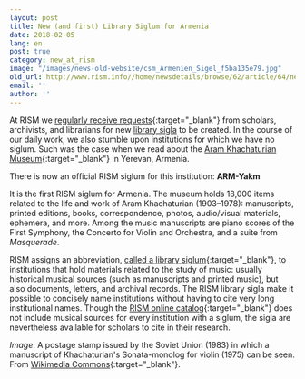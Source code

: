 ```yaml
---
layout: post
title: New (and first) Library Siglum for Armenia
date: 2018-02-05
lang: en
post: true
category: new_at_rism
image: "/images/news-old-website/csm_Armenien_Sigel_f5ba135e79.jpg"
old_url: http://www.rism.info//home/newsdetails/browse/62/article/64/new-and-first-library-siglum-for-armenia.html
email: ''
author: ''
---
```


At RISM we [regularly receive requests](/new_at_rism/2015/07/02/no-siglum-no-problem.html){:target="_blank"} from scholars, archivists, and librarians for new [library sigla](/community/sigla.html) to be created. In the course of our daily work, we also stumble upon institutions for which we have no siglum. Such was the case when we read about the [Aram Khachaturian Museum](http://akhachaturianmuseum.am/?lg=en){:target="_blank"} in Yerevan, Armenia.

There is now an official RISM siglum for this institution: **ARM-Yakm**

It is the first RISM siglum for Armenia. The museum holds 18,000 items related to the life and work of Aram Khachaturian (1903–1978): manuscripts, printed editions, books, correspondence, photos, audio/visual materials, ephemera, and more. Among the music manuscripts are piano scores of the First Symphony, the Concerto for Violin and Orchestra, and a suite from _Masquerade_.

RISM assigns an abbreviation, [called a library siglum](/community/sigla/about.html){:target="_blank"}, to institutions that hold materials related to the study of music: usually historical musical sources (such as manuscripts and printed music), but also documents, letters, and archival records. The RISM library sigla make it possible to concisely name institutions without having to cite very long institutional names. Though the [RISM online catalog](https://opac.rism.info/){:target="_blank"} does not include musical sources for every institution with a siglum, the sigla are nevertheless available for scholars to cite in their research.

_Image_: A postage stamp issued by the Soviet Union (1983) in which a manuscript of Khachaturian's Sonata-monolog for violin (1975) can be seen. From [Wikimedia Commons](https://commons.wikimedia.org/wiki/File:1983_CPA_5394.jpg){:target="_blank"}.


